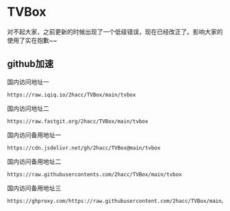 # TVBox
对不起大家，之前更新的时候出现了一个低级错误，现在已经改正了。影响大家的使用了实在抱歉~~
## github加速
国内访问地址一
```
https://raw.iqiq.io/2hacc/TVBox/main/tvbox
```
国内访问地址二
```
https://raw.fastgit.org/2hacc/TVBox/main/tvbox
```
国内访问备用地址一
```
https://cdn.jsdelivr.net/gh/2hacc/TVBox@main/tvbox
```
国内访问备用地址二
```
https://raw.githubusercontents.com/2hacc/TVBox/main/tvbox
```
国内访问备用地址三
```
https://ghproxy.com/https://raw.githubusercontent.com/2hacc/TVBox/main/tvbox
```
